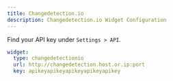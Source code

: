 ```yaml
---
title: Changedetection.io
description: Changedetection.io Widget Configuration
---
```


Find your API key under `Settings > API`.

```yaml
widget:
  type: changedetectionio
  url: http://changedetection.host.or.ip:port
  key: apikeyapikeyapikeyapikeyapikey
```

